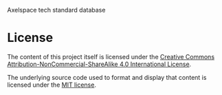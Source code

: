 Axelspace tech standard database

# License

The content of this project itself is licensed under the [Creative Commons Attribution-NonCommercial-ShareAlike 4.0 International License](https://creativecommons.org/licenses/by-nc-sa/4.0/).

The underlying source code used to format and display that content is licensed under the [MIT license](https://opensource.org/licenses/mit-license.php).

